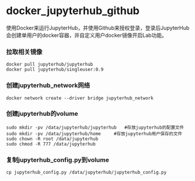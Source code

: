 # docker_jupyterhub_github
使用Docker来运行JupyterHub，并使用Github来授权登录，登录后JupyterHub会创建单用户的docker容器，并自定义用户docker镜像开启Lab功能。   

###  拉取相关镜像
``` 
docker pull jupyterhub/jupyterhub
docker pull jupyterhub/singleuser:0.9
```  
###  创建jupyterhub_network网络  
```
docker network create --driver bridge jupyterhub_network
```  
###  创建jupyterhub的volume  
```
sudo mkdir -pv /data/jupyterhub/jupyterhub   #存放jupyterhub的配置文件
sudo mkdir -pv /data/jupyterhub/home     #存放jupyterhub用户保存的文件
sudo chown -R root /data/jupyterhub
sudo chmod -R 777 /data/jupyterhub
```  
###  复制jupyterhub_config.py到volume  
```
cp jupyterhub_config.py /data/jupyterhub/jupyterhub_config.py
```  

